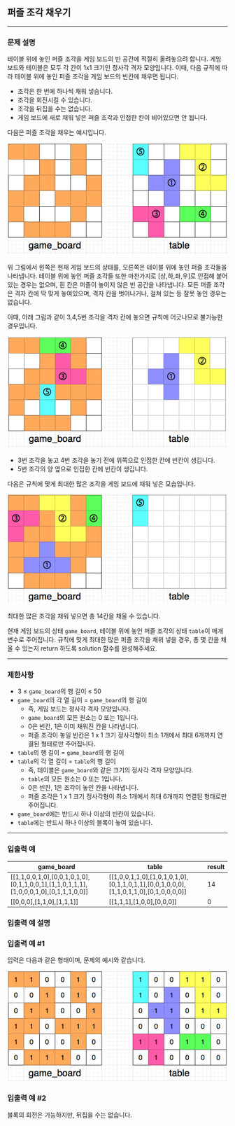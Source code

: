## 퍼즐 조각 채우기

<hr>

### **문제 설명**

테이블 위에 놓인 퍼즐 조각을 게임 보드의 빈 공간에 적절히 올려놓으려 합니다. 게임 보드와 테이블은 모두 각 칸이 1x1 크기인 정사각 격자 모양입니다. 이때, 다음 규칙에 따라 테이블 위에 놓인 퍼즐 조각을 게임 보드의 빈칸에 채우면 됩니다.

* 조각은 한 번에 하나씩 채워 넣습니다.
* 조각을 회전시킬 수 있습니다.
* 조각을 뒤집을 수는 없습니다.
* 게임 보드에 새로 채워 넣은 퍼즐 조각과 인접한 칸이 비어있으면 안 됩니다.

다음은 퍼즐 조각을 채우는 예시입니다.

![puzzle5](res/puzzle_5.png)

위 그림에서 왼쪽은 현재 게임 보드의 상태를, 오른쪽은 테이블 위에 놓인 퍼즐 조각들을 나타냅니다. 테이블 위에 놓인 퍼즐 조각들 또한 마찬가지로 [상,하,좌,우]로 인접해 붙어있는 경우는 없으며, 흰 칸은 퍼즐이 놓이지 않은 빈 공간을 나타냅니다. 모든 퍼즐 조각은 격자 칸에 딱 맞게 놓여있으며, 격자 칸을 벗어나거나, 걸쳐 있는 등 잘못 놓인 경우는 없습니다.

이때, 아래 그림과 같이 3,4,5번 조각을 격자 칸에 놓으면 규칙에 어긋나므로 불가능한 경우입니다.

![puzzle6](res/puzzle_6.png)

* 3번 조각을 놓고 4번 조각을 놓기 전에 위쪽으로 인접한 칸에 빈칸이 생깁니다.
* 5번 조각의 양 옆으로 인접한 칸에 빈칸이 생깁니다.

다음은 규칙에 맞게 최대한 많은 조각을 게임 보드에 채워 넣은 모습입니다.

![puzzle7](res/puzzle_7.png)

최대한 많은 조각을 채워 넣으면 총 14칸을 채울 수 있습니다.

현재 게임 보드의 상태 `game_board`, 테이블 위에 놓인 퍼즐 조각의 상태 `table`이 매개변수로 주어집니다. 규칙에 맞게 최대한 많은 퍼즐 조각을 채워 넣을 경우, 총 몇 칸을 채울 수 있는지 return 하도록 solution 함수를 완성해주세요.

<hr>

### 제한사항
* 3 ≤ `game_board`의 행 길이 ≤ 50
* `game_board`의 각 열 길이 = `game_board`의 행 길이
    * 즉, 게임 보드는 정사각 격자 모양입니다.
    * `game_board`의 모든 원소는 0 또는 1입니다.
    * 0은 빈칸, 1은 이미 채워진 칸을 나타냅니다.
    * 퍼즐 조각이 놓일 빈칸은 1 x 1 크기 정사각형이 최소 1개에서 최대 6개까지 연결된 형태로만 주어집니다.
* `table`의 행 길이 = `game_board`의 행 길이
* `table`의 각 열 길이 = `table`의 행 길이
    * 즉, 테이블은 `game_board`와 같은 크기의 정사각 격자 모양입니다.
    * `table`의 모든 원소는 0 또는 1입니다.
    * 0은 빈칸, 1은 조각이 놓인 칸을 나타냅니다.
    * 퍼즐 조각은 1 x 1 크기 정사각형이 최소 1개에서 최대 6개까지 연결된 형태로만 주어집니다.
* `game_board`에는 반드시 하나 이상의 빈칸이 있습니다.
* `table`에는 반드시 하나 이상의 블록이 놓여 있습니다.

<hr>

### 입출력 예
|game_board|table|result|
|----------|-----|------|
|[[1,1,0,0,1,0],[0,0,1,0,1,0],[0,1,1,0,0,1],[1,1,0,1,1,1],[1,0,0,0,1,0],[0,1,1,1,0,0]]|[[1,0,0,1,1,0],[1,0,1,0,1,0],[0,1,1,0,1,1],[0,0,1,0,0,0],[1,1,0,1,1,0],[0,1,0,0,0,0]]|14|
|[[0,0,0],[1,1,0],[1,1,1]]|[[1,1,1],[1,0,0],[0,0,0]]|0|

### 입출력 예 설명
### 입출력 예 #1

입력은 다음과 같은 형태이며, 문제의 예시와 같습니다.

![puzzle9](res/puzzle_9.png)

### 입출력 예 #2

블록의 회전은 가능하지만, 뒤집을 수는 없습니다.